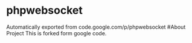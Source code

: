 # phpwebsocket
Automatically exported from code.google.com/p/phpwebsocket
#About Project
This is forked form google code.
